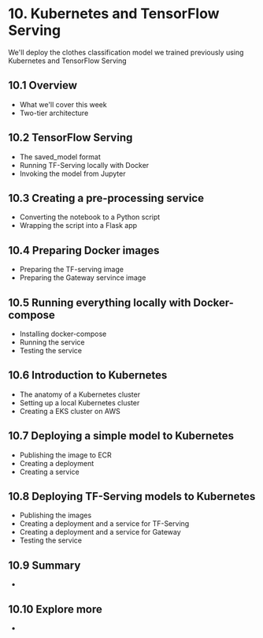 # 10. Kubernetes and TensorFlow Serving

We'll deploy the clothes classification model we trained 
previously using Kubernetes and TensorFlow Serving

## 10.1 Overview 

* What we'll cover this week
* Two-tier architecture

## 10.2 TensorFlow Serving

* The saved_model format
* Running TF-Serving locally with Docker
* Invoking the model from Jupyter

## 10.3 Creating a pre-processing service

* Converting the notebook to a Python script
* Wrapping the script into a Flask app

## 10.4 Preparing Docker images

* Preparing the TF-serving image
* Preparing the Gateway servince image

## 10.5 Running everything locally with Docker-compose

* Installing docker-compose 
* Running the service 
* Testing the service

## 10.6 Introduction to Kubernetes

* The anatomy of a Kubernetes cluster
* Setting up a local Kubernetes cluster
* Creating a EKS cluster on AWS

## 10.7 Deploying a simple model to Kubernetes

* Publishing the image to ECR
* Creating a deployment
* Creating a service 

## 10.8 Deploying TF-Serving models to Kubernetes

* Publishing the images
* Creating a deployment and a service for TF-Serving
* Creating a deployment and a service for Gateway
* Testing the service

## 10.9 Summary

* 

## 10.10 Explore more

* 